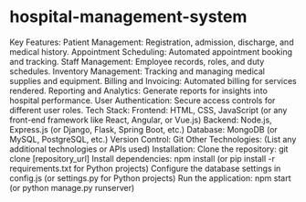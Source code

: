 # hospital-management-system
Key Features:
Patient Management: Registration, admission, discharge, and medical history.
Appointment Scheduling: Automated appointment booking and tracking.
Staff Management: Employee records, roles, and duty schedules.
Inventory Management: Tracking and managing medical supplies and equipment.
Billing and Invoicing: Automated billing for services rendered.
Reporting and Analytics: Generate reports for insights into hospital performance.
User Authentication: Secure access controls for different user roles.
Tech Stack:
Frontend: HTML, CSS, JavaScript (or any front-end framework like React, Angular, or Vue.js)
Backend: Node.js, Express.js (or Django, Flask, Spring Boot, etc.)
Database: MongoDB (or MySQL, PostgreSQL, etc.)
Version Control: Git
Other Technologies: (List any additional technologies or APIs used)
Installation:
Clone the repository: git clone [repository_url]
Install dependencies: npm install (or pip install -r requirements.txt for Python projects)
Configure the database settings in config.js (or settings.py for Python projects)
Run the application: npm start (or python manage.py runserver)
